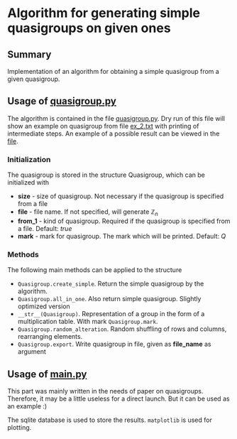 # Algorithm for generating simple quasigroups on given ones

## Summary

Implementation of an algorithm for obtaining a simple quasigroup from a given quasigroup.

## Usage of [quasigroup.py](quasigroup.py)

The algorithm is contained in the file [quasigroup.py](quasigroup.py). Dry run of this file will show an example on quasigroup from file [ex_2.txt](ex_2.txt) with printing of intermediate steps. An example of a possible result can be viewed in the [file](ex2_result.txt).

### Initialization

The quasigroup is stored in the structure Quasigroup, which can be initialized with

* **size** - size of quasigroup. Not necessary if the quasigroup is specified from a file
* **file** - file name. If not specified, will generate $\mathbb{Z}_n$
* **from_1** - kind of quasigroup. Required if the quasigroup is specified from a file. Default: *true*
* **mark** - mark for quasigroup. The mark which will be printed. Default: *Q*

### Methods

The following main methods can be applied to the structure

* `Quasigroup.create_simple`. Return the simple quasigroup by the algorithm.
* `Quasigroup.all_in_one`. Also return simple quasigroup. Slightly optimized version
* `__str__(Quasigroup)`. Representation of a group in the form of a multiplication table. With mark `Quasigroup.mark`.
* `Quasigroup.random_alteration`. Random shuffling of rows and columns, rearranging elements.
* `Quasigroup.export`. Write quasigroup in file, given as **file_name** as argument

## Usage of [main.py](main.py)

This part was mainly written in the needs of paper on quasigroups. Therefore, it may be a little useless for a direct launch. But it can be used as an example :)

The sqlite database is used to store the results. `matplotlib` is used for plotting.
